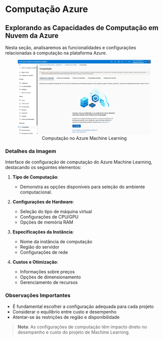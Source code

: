 # Computação Azure

## Explorando as Capacidades de Computação em Nuvem da Azure

Nesta seção, analisaremos as funcionalidades e configurações relacionadas à computação na plataforma Azure.

<div align='center'>
<figure>
<img src="/images/Projeto01/08_Computacao.jpg" alt="Computação" width="800px">
<figcaption>Computação no Azure Machine Learning</figcaption>
</figure>
</div>

### Detalhes da Imagem

Interface de configuração de computação do Azure Machine Learning, destacando os seguintes elementos:

1. **Tipo de Computação**: 
    - Demonstra as opções disponíveis para seleção do ambiente computacional.

2. **Configurações de Hardware**:
    - Seleção do tipo de máquina virtual
    - Configurações de CPU/GPU
    - Opções de memória RAM

3. **Especificações da Instância**:
    - Nome da instância de computação
    - Região do servidor
    - Configurações de rede

4. **Custos e Otimização**:
    - Informações sobre preços
    - Opções de dimensionamento
    - Gerenciamento de recursos

### Observações Importantes

- É fundamental escolher a configuração adequada para cada projeto
- Considerar o equilíbrio entre custo e desempenho
- Atentar-se às restrições de região e disponibilidade

> **Nota**: As configurações de computação têm impacto direto no desempenho e custo do projeto de Machine Learning.